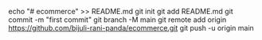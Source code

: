 echo "# ecommerce" >> README.md
git init
git add README.md
git commit -m "first commit"
git branch -M main
git remote add origin https://github.com/bijuli-rani-panda/ecommerce.git
git push -u origin main
